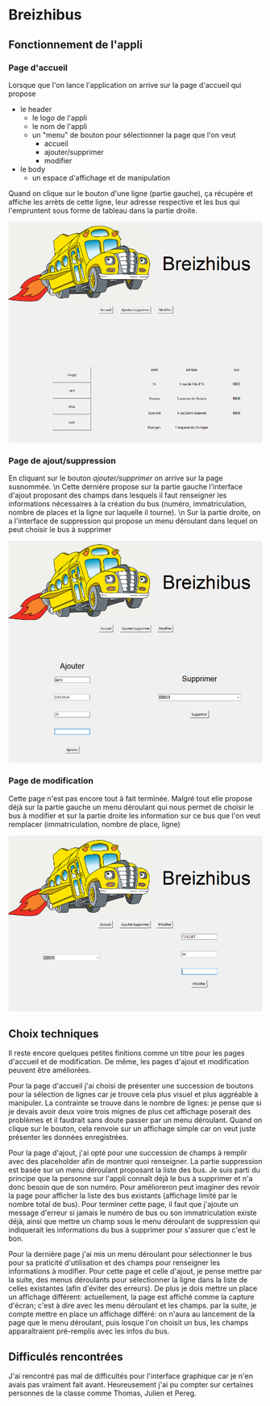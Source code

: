 # Breizhibus

## Fonctionnement de l'appli

### Page d'accueil

Lorsque que l'on lance l'application on arrive sur la page d'accueil qui propose
- le header
  - le logo de l'appli
  - le nom de l'appli
  - un "menu" de bouton pour sélectionner la page que l'on veut
    - accueil
    - ajouter/supprimer
    - modifier
- le body
  - un espace d'affichage et de manipulation

Quand on clique sur le bouton d'une ligne (partie gauche), ça récupère et affiche les arrèts de cette ligne, leur adresse respective et les bus qui l'empruntent sous forme de tableau dans la partie droite.

![accueil.PNG](accueil.PNG) 

### Page de ajout/suppression

En cliquant sur le bouton *ajouter/supprimer* on arrive sur la page susnommée. \n
Cette dernière propose sur la partie gauche l'interface d'ajout proposant des champs dans lesquels il faut renseigner les informations nécessaires à la création du bus (numéro, immatriculation, nombre de places et la ligne sur laquelle il tourne). \n
Sur la partie droite, on a l'interface de suppression qui propose un menu déroulant dans lequel on peut choisir le bus à supprimer 

![ajout_suppr.PNG](ajouter_supprimer.PNG) 

### Page de modification

Cette page n'est pas encore tout à fait terminée. Malgré tout elle propose déjà sur la partie gauche un menu déroulant qui nous permet de choisir le bus à modifier et sur la partie droite les information sur ce bus que l'on veut remplacer (immatriculation, nombre de place, ligne)

![modifier.PNG](modif.PNG) 

## Choix techniques

Il reste encore quelques petites finitions comme un titre pour les pages d'accueil et de modification. De même, les pages d'ajout et modification peuvent être améliorées.

Pour la page d'accueil j'ai choisi de présenter une succession de boutons pour la sélection de lignes car je trouve cela plus visuel et plus aggréable à manipuler. La contrainte se trouve dans le nombre de lignes: je pense que si je devais avoir deux voire trois mignes de plus cet affichage poserait des problèmes et il faudrait sans doute passer par un menu déroulant. Quand on clique sur le bouton, cela renvoie sur un affichage simple car on veut juste présenter les données enregistrées.

Pour la page d'ajout, j'ai opté pour une succession de champs à remplir avec des placeholder afin de montrer quoi renseigner. La partie suppression est basée sur un menu déroulant proposant la liste des bus. Je suis parti du principe que la personne sur l'appli connaît déjà le bus à supprimer et n'a donc besoin que de son numéro.
Pour amélioreron peut imaginer des revoir la page pour afficher la liste des bus existants (affichage limité par le nombre total de bus). Pour terminer cette page, il faut que j'ajoute un message d'erreur si jamais le numéro de bus ou son immatriculation existe déjà, ainsi que mettre un champ sous le menu déroulant de suppression qui indiquerait les informations du bus à supprimer pour s'assurer que c'est le bon.

Pour la dernière page j'ai mis un menu déroulant pour sélectionner le bus pour sa praticité d'utilisation et des champs pour renseigner les informations à modifier. Pour cette page et celle d'ajout, je pense mettre par la suite, des menus déroulants pour sélectionner la ligne dans la liste de celles existantes (afin d'éviter des erreurs). De plus je dois mettre un place un affichage différent: actuellement, la page est affiché comme la capture d'écran; c'est à dire avec les menu déroulant et les champs. par la suite, je compte mettre en place un affichage différé: on n'aura au lancement de la page que le menu déroulant, puis losque l'on choisit un bus, les champs apparaîtraient pré-remplis avec les infos du bus.

## Difficulés rencontrées

J'ai rencontré pas mal de difficultés pour l'interface graphique car je n'en avais pas vraiment fait avant. Heureusement j'ai pu compter sur certaines personnes de la classe comme Thomas, Julien et Pereg.
